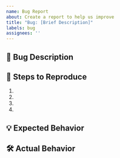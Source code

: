 ```yaml
---
name: Bug Report
about: Create a report to help us improve
title: "Bug: [Brief Description]"
labels: bug
assignees: ''
---
```


## 🐛 Bug Description

<!--
Provide a clear and concise description of what the bug is.
-->

## 🔎 Steps to Reproduce

<!--
List the steps to reproduce the behavior:
1. Go to '...'
2. Click on '...'
3. Scroll down to '...'
4. See error
-->

1. 
2. 
3. 
4. 

## 💡 Expected Behavior

<!--
Describe what you expected to happen.
-->

## 🛠️ Actual Behavior
